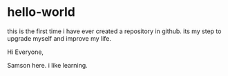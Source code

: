 # hello-world
this is the first time i have ever created a repository in github. its my step to upgrade myself and improve my life.

Hi Everyone,

Samson here. i like learning.

